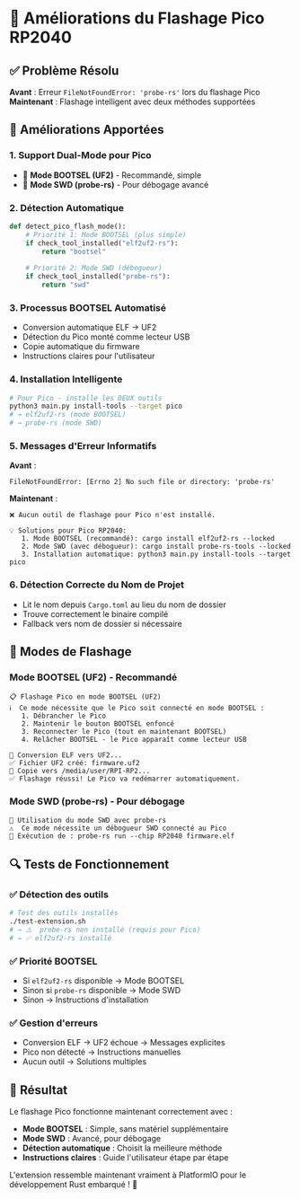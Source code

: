 # 🚀 Améliorations du Flashage Pico RP2040

## ✅ Problème Résolu

**Avant** : Erreur `FileNotFoundError: 'probe-rs'` lors du flashage Pico
**Maintenant** : Flashage intelligent avec deux méthodes supportées

## 🔧 Améliorations Apportées

### 1. **Support Dual-Mode pour Pico**
- 💾 **Mode BOOTSEL (UF2)** - Recommandé, simple
- 🔌 **Mode SWD (probe-rs)** - Pour débogage avancé

### 2. **Détection Automatique**
```python
def detect_pico_flash_mode():
    # Priorité 1: Mode BOOTSEL (plus simple)
    if check_tool_installed("elf2uf2-rs"):
        return "bootsel"
    
    # Priorité 2: Mode SWD (débogueur)
    if check_tool_installed("probe-rs"):
        return "swd"
```

### 3. **Processus BOOTSEL Automatisé**
- Conversion automatique ELF → UF2
- Détection du Pico monté comme lecteur USB
- Copie automatique du firmware
- Instructions claires pour l'utilisateur

### 4. **Installation Intelligente**
```bash
# Pour Pico - installe les DEUX outils
python3 main.py install-tools --target pico
# → elf2uf2-rs (mode BOOTSEL)
# → probe-rs (mode SWD)
```

### 5. **Messages d'Erreur Informatifs**
**Avant** :
```
FileNotFoundError: [Errno 2] No such file or directory: 'probe-rs'
```

**Maintenant** :
```
❌ Aucun outil de flashage pour Pico n'est installé.

💡 Solutions pour Pico RP2040:
   1. Mode BOOTSEL (recommandé): cargo install elf2uf2-rs --locked
   2. Mode SWD (avec débogueur): cargo install probe-rs-tools --locked
   3. Installation automatique: python3 main.py install-tools --target pico
```

### 6. **Détection Correcte du Nom de Projet**
- Lit le nom depuis `Cargo.toml` au lieu du nom de dossier
- Trouve correctement le binaire compilé
- Fallback vers nom de dossier si nécessaire

## 🎯 Modes de Flashage

### Mode BOOTSEL (UF2) - **Recommandé**
```
📋 Flashage Pico en mode BOOTSEL (UF2)
ℹ️  Ce mode nécessite que le Pico soit connecté en mode BOOTSEL :
   1. Débrancher le Pico
   2. Maintenir le bouton BOOTSEL enfoncé
   3. Reconnecter le Pico (tout en maintenant BOOTSEL)
   4. Relâcher BOOTSEL - le Pico apparaît comme lecteur USB

🔄 Conversion ELF vers UF2...
✅ Fichier UF2 créé: firmware.uf2
📂 Copie vers /media/user/RPI-RP2...
✅ Flashage réussi! Le Pico va redémarrer automatiquement.
```

### Mode SWD (probe-rs) - **Pour débogage**
```
🎯 Utilisation du mode SWD avec probe-rs
⚠️  Ce mode nécessite un débogueur SWD connecté au Pico
🚀 Exécution de : probe-rs run --chip RP2040 firmware.elf
```

## 🔍 Tests de Fonctionnement

### ✅ Détection des outils
```bash
# Test des outils installés
./test-extension.sh
# → ⚠️  probe-rs non installé (requis pour Pico)
# → ✅ elf2uf2-rs installé
```

### ✅ Priorité BOOTSEL
- Si `elf2uf2-rs` disponible → Mode BOOTSEL
- Sinon si `probe-rs` disponible → Mode SWD
- Sinon → Instructions d'installation

### ✅ Gestion d'erreurs
- Conversion ELF → UF2 échoue → Messages explicites
- Pico non détecté → Instructions manuelles
- Aucun outil → Solutions multiples

## 🎉 Résultat

Le flashage Pico fonctionne maintenant correctement avec :
- **Mode BOOTSEL** : Simple, sans matériel supplémentaire
- **Mode SWD** : Avancé, pour débogage
- **Détection automatique** : Choisit la meilleure méthode
- **Instructions claires** : Guide l'utilisateur étape par étape

L'extension ressemble maintenant vraiment à PlatformIO pour le développement Rust embarqué ! 🚀